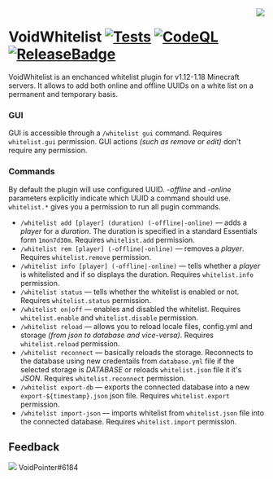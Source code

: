 
<img src="https://user-images.githubusercontent.com/43143315/164706072-0366fc30-c686-4408-9e66-7930eb047273.png" align=right />

# VoidWhitelist [![Tests][TestsBadge]][TestsUrl] [![CodeQL][CodeQLBadge]][CodeQLUrl] [![ReleaseBadge]][ReleaseUrl]

VoidWhitelist is an enchanced whitelist plugin for v1.12-1.18 Minecraft servers.
It allows to add both online and offline UUIDs on a white list on a permanent and temporary basis.

### GUI
GUI is accessible through a `/whitelist gui` command. Requires `whitelist.gui` permission. GUI actions _(such as remove or edit)_
don't require any permission.

### Commands
By default the plugin will use configured UUID. _-offline_ and _-online_ parameters explicitly indicate which UUID a command should use.
`whitelist.*` gives you a permission to run all pugin commands.

- `/whitelist add [player] (duration) (-offline|-online)` — adds a _player_ for a _duration_. The duration is specified in a standard
Essentials form `1mon7d30m`. Requires `whitelist.add` permission.
- `/whitelist rem [player] (-offline|-online)` — removes a _player_. Requires `whitelist.remove` permission.
- `/whitelist info [player] (-offline|-online)` — tells whether a _player_ is whitelisted and if so displays the duration.
Requires `whitelist.info` permission.
- `/whitelist status` — tells whether the whitelist is enabled or not. Requires `whitelist.status` permission.
- `/whitelist on|off` — enables and disabled the whitelist. Requires `whitelist.enable` and `whitelist.disable` permission.
- `/whitelist reload` — allows you to reload locale files, config.yml and storage _(from json to database and vice-versa)_.
Requires `whitelist.reload` permission.
- `/whitelist reconnect` — basically reloads the storage. Reconnects to the database using new credentails from `database.yml` file if the
selected storage is _DATABASE_ or reloads `whitelist.json` file it it's _JSON_. Requires `whitelist.reconnect` permission.
- `/whitelist export-db` — exports the connected database into a new `export-${timestamp}.json` json file. Requires `whitelist.export` permission.
- `/whitelist import-json` — imports whitelist from `whitelist.json` file into the connected database. Requires `whitelist.import` permission.

## Feedback
<img src="https://user-images.githubusercontent.com/43143315/164715837-cd7b8fbd-0962-48c9-afca-acec792f39fe.png"/> VoidPointer#6184

[TestsBadge]: https://github.com/NyanGuyMF/VoidWhitelist/actions/workflows/tests.yml/badge.svg
[CodeQLBadge]: https://github.com/NyanGuyMF/VoidWhitelist/actions/workflows/codeql-analysis.yml/badge.svg
[ReleaseBadge]: https://img.shields.io/github/v/release/NyanGuyMF/VoidWhitelist.svg?color=orange

[TestsUrl]: https://github.com/NyanGuyMF/VoidWhitelist/actions/workflows/tests.yml
[CodeQLUrl]: https://github.com/NyanGuyMF/VoidWhitelist/actions/workflows/codeql.yml
[ReleaseUrl]: https://github.com/NyanGuyMF/VoidWhitelist/releases
